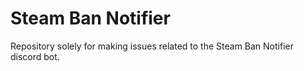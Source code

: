 # Steam Ban Notifier
Repository solely for making issues related to the Steam Ban Notifier discord bot.
